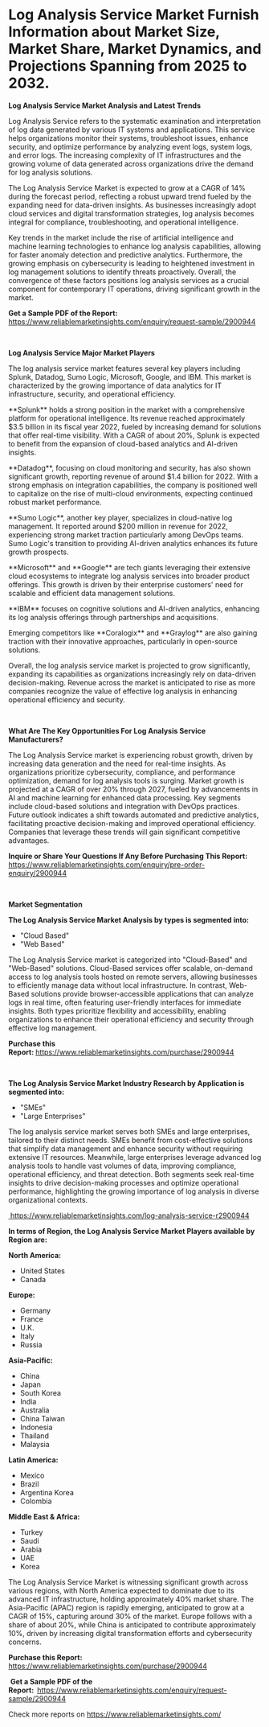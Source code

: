 <p><h1>Log Analysis Service Market Furnish Information about Market Size, Market Share, Market Dynamics, and Projections Spanning from 2025 to 2032.</h1></p><p><strong>Log Analysis Service Market Analysis and Latest Trends</strong></p>
<p><p>Log Analysis Service refers to the systematic examination and interpretation of log data generated by various IT systems and applications. This service helps organizations monitor their systems, troubleshoot issues, enhance security, and optimize performance by analyzing event logs, system logs, and error logs. The increasing complexity of IT infrastructures and the growing volume of data generated across organizations drive the demand for log analysis solutions.</p><p>The Log Analysis Service Market is expected to grow at a CAGR of 14% during the forecast period, reflecting a robust upward trend fueled by the expanding need for data-driven insights. As businesses increasingly adopt cloud services and digital transformation strategies, log analysis becomes integral for compliance, troubleshooting, and operational intelligence. </p><p>Key trends in the market include the rise of artificial intelligence and machine learning technologies to enhance log analysis capabilities, allowing for faster anomaly detection and predictive analytics. Furthermore, the growing emphasis on cybersecurity is leading to heightened investment in log management solutions to identify threats proactively. Overall, the convergence of these factors positions log analysis services as a crucial component for contemporary IT operations, driving significant growth in the market.</p></p>
<p><strong>Get a Sample PDF of the Report:&nbsp;</strong> <a href="https://www.reliablemarketinsights.com/enquiry/request-sample/2900944?utm_campaign=3017&utm_medium=2&utm_source=Github&utm_content=ia&utm_term=16032025&utm_id=log-analysis-service">https://www.reliablemarketinsights.com/enquiry/request-sample/2900944</a></p>
<p>&nbsp;</p>
<p><strong>Log Analysis Service Major Market Players</strong></p>
<p><p>The log analysis service market features several key players including Splunk, Datadog, Sumo Logic, Microsoft, Google, and IBM. This market is characterized by the growing importance of data analytics for IT infrastructure, security, and operational efficiency.</p><p>**Splunk** holds a strong position in the market with a comprehensive platform for operational intelligence. Its revenue reached approximately $3.5 billion in its fiscal year 2022, fueled by increasing demand for solutions that offer real-time visibility. With a CAGR of about 20%, Splunk is expected to benefit from the expansion of cloud-based analytics and AI-driven insights.</p><p>**Datadog**, focusing on cloud monitoring and security, has also shown significant growth, reporting revenue of around $1.4 billion for 2022. With a strong emphasis on integration capabilities, the company is positioned well to capitalize on the rise of multi-cloud environments, expecting continued robust market performance.</p><p>**Sumo Logic**, another key player, specializes in cloud-native log management. It reported around $200 million in revenue for 2022, experiencing strong market traction particularly among DevOps teams. Sumo Logic's transition to providing AI-driven analytics enhances its future growth prospects.</p><p>**Microsoft** and **Google** are tech giants leveraging their extensive cloud ecosystems to integrate log analysis services into broader product offerings. This growth is driven by their enterprise customers' need for scalable and efficient data management solutions.</p><p>**IBM** focuses on cognitive solutions and AI-driven analytics, enhancing its log analysis offerings through partnerships and acquisitions.</p><p>Emerging competitors like **Coralogix** and **Graylog** are also gaining traction with their innovative approaches, particularly in open-source solutions.</p><p>Overall, the log analysis service market is projected to grow significantly, expanding its capabilities as organizations increasingly rely on data-driven decision-making. Revenue across the market is anticipated to rise as more companies recognize the value of effective log analysis in enhancing operational efficiency and security.</p></p>
<p>&nbsp;</p>
<p><strong>What Are The Key Opportunities For Log Analysis Service Manufacturers?</strong></p>
<p><p>The Log Analysis Service market is experiencing robust growth, driven by increasing data generation and the need for real-time insights. As organizations prioritize cybersecurity, compliance, and performance optimization, demand for log analysis tools is surging. Market growth is projected at a CAGR of over 20% through 2027, fueled by advancements in AI and machine learning for enhanced data processing. Key segments include cloud-based solutions and integration with DevOps practices. Future outlook indicates a shift towards automated and predictive analytics, facilitating proactive decision-making and improved operational efficiency. Companies that leverage these trends will gain significant competitive advantages.</p></p>
<p><strong>Inquire or Share Your Questions If Any Before Purchasing This Report:</strong> <a href="https://www.reliablemarketinsights.com/enquiry/pre-order-enquiry/2900944?utm_campaign=3017&utm_medium=2&utm_source=Github&utm_content=ia&utm_term=16032025&utm_id=log-analysis-service">https://www.reliablemarketinsights.com/enquiry/pre-order-enquiry/2900944</a></p>
<p>&nbsp;</p>
<p><strong>Market Segmentation</strong></p>
<p><strong>The Log Analysis Service Market Analysis by types is segmented into:</strong></p>
<p><ul><li>"Cloud Based"</li><li>"Web Based"</li></ul></p>
<p><p>The Log Analysis Service market is categorized into "Cloud-Based" and "Web-Based" solutions. Cloud-Based services offer scalable, on-demand access to log analysis tools hosted on remote servers, allowing businesses to efficiently manage data without local infrastructure. In contrast, Web-Based solutions provide browser-accessible applications that can analyze logs in real time, often featuring user-friendly interfaces for immediate insights. Both types prioritize flexibility and accessibility, enabling organizations to enhance their operational efficiency and security through effective log management.</p></p>
<p><strong>Purchase this Report:&nbsp;</strong><a href="https://www.reliablemarketinsights.com/purchase/2900944?utm_campaign=3017&utm_medium=2&utm_source=Github&utm_content=ia&utm_term=16032025&utm_id=log-analysis-service">https://www.reliablemarketinsights.com/purchase/2900944</a></p>
<p>&nbsp;</p>
<p><strong>The Log Analysis Service Market Industry Research by Application is segmented into:</strong></p>
<p><ul><li>"SMEs"</li><li>"Large Enterprises"</li></ul></p>
<p><p>The log analysis service market serves both SMEs and large enterprises, tailored to their distinct needs. SMEs benefit from cost-effective solutions that simplify data management and enhance security without requiring extensive IT resources. Meanwhile, large enterprises leverage advanced log analysis tools to handle vast volumes of data, improving compliance, operational efficiency, and threat detection. Both segments seek real-time insights to drive decision-making processes and optimize operational performance, highlighting the growing importance of log analysis in diverse organizational contexts.</p></p>
<p><a href="https://www.reliablemarketinsights.com/log-analysis-service-r2900944?utm_campaign=3017&utm_medium=2&utm_source=Github&utm_content=ia&utm_term=16032025&utm_id=log-analysis-service">&nbsp;https://www.reliablemarketinsights.com/log-analysis-service-r2900944</a></p>
<p><strong>In terms of Region, the Log Analysis Service Market Players available by Region are:</strong></p>
<p>
    <p> <strong> North America: </strong>
        <ul>
            <li>United States</li>
            <li>Canada</li>
        </ul>
        </p> 
    <p> <strong> Europe: </strong>
        <ul>
            <li>Germany</li>
            <li>France</li>
            <li>U.K.</li>
            <li>Italy</li>
            <li>Russia</li>
        </ul>
        </p> 
    <p> <strong> Asia-Pacific: </strong>
        <ul>
            <li>China</li>
            <li>Japan</li>
            <li>South Korea</li>
            <li>India</li>
            <li>Australia</li>
            <li>China Taiwan</li>
            <li>Indonesia</li>
            <li>Thailand</li>
            <li>Malaysia</li>
        </ul>
        </p> 
    <p> <strong> Latin America: </strong>
        <ul>
            <li>Mexico</li>
            <li>Brazil</li>
            <li>Argentina Korea</li>
            <li>Colombia</li>
        </ul>
        </p> 
    <p> <strong> Middle East & Africa: </strong>
        <ul>
            <li>Turkey</li>
            <li>Saudi</li>
            <li>Arabia</li>
            <li>UAE</li>
            <li>Korea</li>
        </ul>
    </p>
    </p>
<p><p>The Log Analysis Service Market is witnessing significant growth across various regions, with North America expected to dominate due to its advanced IT infrastructure, holding approximately 40% market share. The Asia-Pacific (APAC) region is rapidly emerging, anticipated to grow at a CAGR of 15%, capturing around 30% of the market. Europe follows with a share of about 20%, while China is anticipated to contribute approximately 10%, driven by increasing digital transformation efforts and cybersecurity concerns.</p></p>
<p><strong>Purchase this Report: </strong><a href="https://www.reliablemarketinsights.com/purchase/2900944?utm_campaign=3017&utm_medium=2&utm_source=Github&utm_content=ia&utm_term=16032025&utm_id=log-analysis-service">https://www.reliablemarketinsights.com/purchase/2900944</a></p>
<p>&nbsp;<strong>Get a Sample PDF of the Report:&nbsp;&nbsp;</strong><a href="https://www.reliablemarketinsights.com/enquiry/request-sample/2900944?utm_campaign=3017&utm_medium=2&utm_source=Github&utm_content=ia&utm_term=16032025&utm_id=log-analysis-service">https://www.reliablemarketinsights.com/enquiry/request-sample/2900944</a></p>
<p><strong></strong></p>
<p>Check more reports on <a href="https://www.reliablemarketinsights.com/?utm_campaign=3017&utm_medium=2&utm_source=Github&utm_content=ia&utm_term=16032025&utm_id=log-analysis-service">https://www.reliablemarketinsights.com/</a></p>